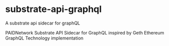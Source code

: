 # substrate-api-graphql
A substrate api sidecar for graphQL

PAIDNetwork Substrate API Sidecar for GraphQL inspired by Geth Ethereum GraphQL Technology implementation
